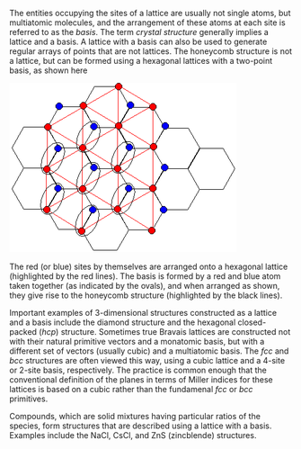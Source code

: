 

The entities occupying the sites of a lattice are usually not single atoms, but multiatomic molecules, and the arrangement of these atoms at each site is referred to as the *basis*.  The term *crystal structure* generally implies a lattice and a basis. A lattice with a basis can also be used to generate regular arrays of points that are not lattices. The honeycomb structure is not a lattice, but can be formed using a hexagonal lattices with a two-point basis, as shown here

![](<./Honeycomb basis.gif>)

The red (or blue) sites by themselves are arranged onto a hexagonal lattice (highlighted by the red lines). The basis is formed by a red and blue atom taken together (as indicated by the ovals), and when arranged as shown, they give rise to the honeycomb structure (highlighted by the black lines).

Important examples of 3-dimensional structures constructed as a lattice and a basis include the diamond structure and the hexagonal closed-packed (*hcp*) structure. Sometimes true&nbsp;Bravais lattices are constructed not with their natural primitive vectors and a monatomic basis, but with a different set of vectors (usually cubic) and a multiatomic basis. The *fcc* and *bcc* structures are often viewed this way, using a cubic lattice and a 4-site or 2-site basis, respectively. The practice is common enough that the conventional definition of the planes in terms of Miller indices for these lattices is based on a cubic rather than the fundamenal *fcc* or *bcc* primitives.

Compounds, which are solid mixtures having particular ratios of the species, form structures that are described using a lattice with a basis.  Examples include the NaCl, CsCl, and ZnS (zincblende) structures.